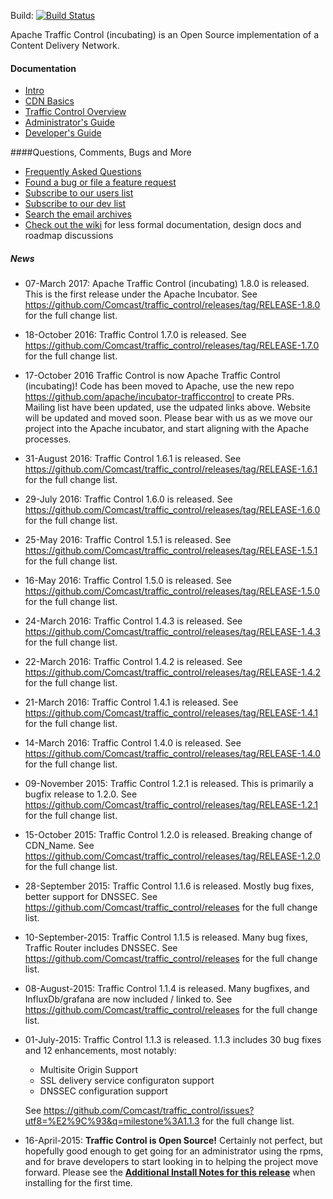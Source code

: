 <!--
    Licensed to the Apache Software Foundation (ASF) under one
    or more contributor license agreements.  See the NOTICE file
    distributed with this work for additional information
    regarding copyright ownership.  The ASF licenses this file
    to you under the Apache License, Version 2.0 (the
    "License"); you may not use this file except in compliance
    with the License.  You may obtain a copy of the License at

      http://www.apache.org/licenses/LICENSE-2.0

    Unless required by applicable law or agreed to in writing,
    software distributed under the License is distributed on an
    "AS IS" BASIS, WITHOUT WARRANTIES OR CONDITIONS OF ANY
    KIND, either express or implied.  See the License for the
    specific language governing permissions and limitations
    under the License.
-->

Build: [![Build Status](https://builds.apache.org/buildStatus/icon?job=incubator-trafficcontrol-master-build)](https://builds.apache.org/view/Incubator%20Projects/job/incubator-trafficcontrol-master-build/)

Apache Traffic Control (incubating) is an Open Source implementation of a Content Delivery Network.

#### Documentation
* [Intro](http://trafficcontrol.apache.org/docs/latest/index.html)
* [CDN Basics](http://trafficcontrol.apache.org/docs/latest/basics/index.html)
* [Traffic Control Overview](http://trafficcontrol.apache.org/docs/latest/overview/index.html)
* [Administrator's Guide](http://trafficcontrol.apache.org/docs/latest/admin/index.html)
* [Developer's Guide](http://trafficcontrol.apache.org/docs/latest/development/index.html)

####Questions, Comments, Bugs and More
* [Frequently Asked Questions](http://trafficcontrol.apache.org/docs/latest/faq/index.html)
* [Found a bug or file a feature request](https://issues.apache.org/jira/browse/TC/?selectedTab=com.atlassian.jira.jira-projects-plugin:summary-panel)
* [Subscribe to our users list](mailto:users-subscribe@trafficcontrol.incubator.apache.org)
* [Subscribe to our dev list](mailto:dev-subscribe@trafficcontrol.incubator.apache.org)
* [Search the email archives](https://lists.apache.org/list.html?dev@trafficcontrol.apache.org)
* [Check out the wiki](https://github.com/Comcast/traffic_control/wiki) for less formal documentation, design docs and roadmap discussions 

##### News
* 07-March 2017: Apache Traffic Control (incubating) 1.8.0 is released.   This is the first release under the
	Apache Incubator.
	See https://github.com/Comcast/traffic_control/releases/tag/RELEASE-1.8.0 for the full change list.
* 18-October 2016: Traffic Control 1.7.0 is released.
	See https://github.com/Comcast/traffic_control/releases/tag/RELEASE-1.7.0 for the full change list.
* 17-October 2016 Traffic Control is now Apache Traffic Control (incubating)!
    Code has been moved to Apache, use the new repo https://github.com/apache/incubator-trafficcontrol to create PRs. 
	Mailing list have been updated, use the udpated links above. Website will be updated and moved soon.
	Please bear with us as we move our project into the Apache incubator, and start aligning with the Apache 
	processes.
* 31-August 2016: Traffic Control 1.6.1 is released.
	See https://github.com/Comcast/traffic_control/releases/tag/RELEASE-1.6.1 for the full change list.
* 29-July 2016: Traffic Control 1.6.0 is released.
	See https://github.com/Comcast/traffic_control/releases/tag/RELEASE-1.6.0 for the full change list.
* 25-May 2016: Traffic Control 1.5.1 is released.
	See https://github.com/Comcast/traffic_control/releases/tag/RELEASE-1.5.1 for the full change list.
* 16-May 2016: Traffic Control 1.5.0 is released.
	See https://github.com/Comcast/traffic_control/releases/tag/RELEASE-1.5.0 for the full change list.
* 24-March 2016: Traffic Control 1.4.3 is released. 
	See https://github.com/Comcast/traffic_control/releases/tag/RELEASE-1.4.3 for the full change list.
* 22-March 2016: Traffic Control 1.4.2 is released. 
	See https://github.com/Comcast/traffic_control/releases/tag/RELEASE-1.4.2 for the full change list.
* 21-March 2016: Traffic Control 1.4.1 is released. 
	See https://github.com/Comcast/traffic_control/releases/tag/RELEASE-1.4.1 for the full change list.
* 14-March 2016: Traffic Control 1.4.0 is released. 
	See https://github.com/Comcast/traffic_control/releases/tag/RELEASE-1.4.0 for the full change list.
* 09-November 2015: Traffic Control 1.2.1 is released. This is primarily a bugfix release to 1.2.0.
	See https://github.com/Comcast/traffic_control/releases/tag/RELEASE-1.2.1 for the full change list.
* 15-October 2015: Traffic Control 1.2.0 is released. Breaking change of CDN_Name.
	See https://github.com/Comcast/traffic_control/releases/tag/RELEASE-1.2.0 for the full change list.
* 28-September 2015: Traffic Control 1.1.6 is released.  Mostly bug fixes, better support for DNSSEC.
	See https://github.com/Comcast/traffic_control/releases for the full change list.
* 10-September-2015: Traffic Control 1.1.5 is released. Many bug fixes, Traffic Router includes DNSSEC.
	See https://github.com/Comcast/traffic_control/releases for the full change list.
* 08-August-2015: Traffic Control 1.1.4 is released. Many bugfixes, and InfluxDb/grafana are now included / linked to.
	See https://github.com/Comcast/traffic_control/releases for the full change list.
* 01-July-2015: Traffic Control 1.1.3 is released. 1.1.3 includes 30 bug fixes and 12 enhancements, most notably:
	* Multisite Origin Support
	* SSL delivery service configuraton support
	* DNSSEC configuration support

	See https://github.com/Comcast/traffic_control/issues?utf8=%E2%9C%93&q=milestone%3A1.1.3 for the full change list.
* 16-April-2015: **Traffic Control is Open Source!**
	Certainly not perfect, but hopefully good enough to get going for an administrator using the rpms, and for brave developers to start looking in to helping the project move forward. Please see the **[Additional Install Notes for this release](http://trafficcontrol.apache.org/docs/latest/faq/administration.html#why-is-my-crconfig-json-rejected)** when installing for the first time.

